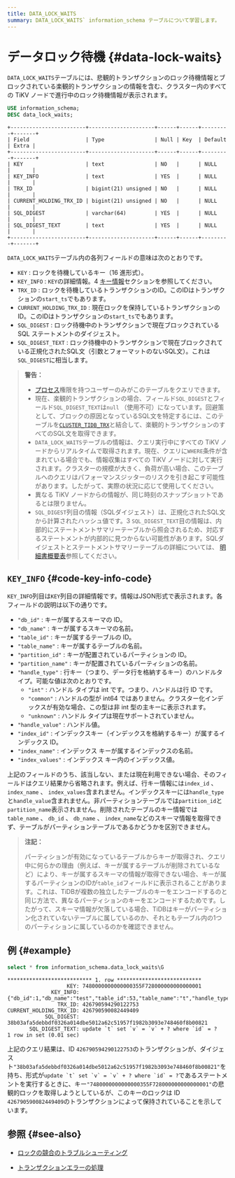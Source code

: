 ```yaml
---
title: DATA_LOCK_WAITS
summary: DATA_LOCK_WAITS` information_schema テーブルについて学習します。
---
```


# データロック待機 {#data-lock-waits}

`DATA_LOCK_WAITS`テーブルには、悲観的トランザクションのロック待機情報とブロックされている楽観的トランザクションの情報を含む、クラスター内のすべての TiKV ノードで進行中のロック待機情報が表示されます。

```sql
USE information_schema;
DESC data_lock_waits;
```

    +------------------------+---------------------+------+------+---------+-------+
    | Field                  | Type                | Null | Key  | Default | Extra |
    +------------------------+---------------------+------+------+---------+-------+
    | KEY                    | text                | NO   |      | NULL    |       |
    | KEY_INFO               | text                | YES  |      | NULL    |       |
    | TRX_ID                 | bigint(21) unsigned | NO   |      | NULL    |       |
    | CURRENT_HOLDING_TRX_ID | bigint(21) unsigned | NO   |      | NULL    |       |
    | SQL_DIGEST             | varchar(64)         | YES  |      | NULL    |       |
    | SQL_DIGEST_TEXT        | text                | YES  |      | NULL    |       |
    +------------------------+---------------------+------+------+---------+-------+

`DATA_LOCK_WAITS`テーブル内の各列フィールドの意味は次のとおりです。

-   `KEY` : ロックを待機しているキー（16 進形式）。
-   `KEY_INFO` : `KEY`の詳細情報。4 [キー情報](#key_info)セクションを参照してください。
-   `TRX_ID` : ロックを待機しているトランザクションのID。このIDはトランザクションの`start_ts`でもあります。
-   `CURRENT_HOLDING_TRX_ID` : 現在ロックを保持しているトランザクションのID。このIDはトランザクションの`start_ts`でもあります。
-   `SQL_DIGEST` : ロック待機中のトランザクションで現在ブロックされている SQL ステートメントのダイジェスト。
-   `SQL_DIGEST_TEXT` : ロック待機中のトランザクションで現在ブロックされている正規化されたSQL文（引数とフォーマットのないSQL文）。これは`SQL_DIGEST`に相当します。

> **警告：**
>
> -   [プロセス](https://dev.mysql.com/doc/refman/8.0/en/privileges-provided.html#priv_process)権限を持つユーザーのみがこのテーブルをクエリできます。
> -   現在、楽観的トランザクションの場合、フィールド`SQL_DIGEST`とフィールド`SQL_DIGEST_TEXT`は`null` （使用不可）になっています。回避策として、ブロックの原因となっているSQL文を特定するには、このテーブルを[`CLUSTER_TIDB_TRX`](/information-schema/information-schema-tidb-trx.md)と結合して、楽観的トランザクションのすべてのSQL文を取得できます。
> -   `DATA_LOCK_WAITS`テーブルの情報は、クエリ実行中にすべての TiKV ノードからリアルタイムで取得されます。現在、クエリに`WHERE`条件が含まれている場合でも、情報収集はすべての TiKV ノードに対して実行されます。クラスターの規模が大きく、負荷が高い場合、このテーブルへのクエリはパフォーマンスジッターのリスクを引き起こす可能性があります。したがって、実際の状況に応じて使用してください。
> -   異なる TiKV ノードからの情報が、同じ時刻のスナップショットであるとは限りません。
> -   `SQL_DIGEST`列目の情報（SQLダイジェスト）は、正規化されたSQL文から計算されたハッシュ値です。3 `SQL_DIGEST_TEXT`目の情報は、内部的にステートメントサマリーテーブルから照会されるため、対応するステートメントが内部的に見つからない可能性があります。SQLダイジェストとステートメントサマリーテーブルの詳細については、 [明細書概要表](/statement-summary-tables.md)参照してください。

## <code>KEY_INFO</code> {#code-key-info-code}

`KEY_INFO`列目は`KEY`列目の詳細情報です。情報はJSON形式で表示されます。各フィールドの説明は以下の通りです。

-   `"db_id"` : キーが属するスキーマの ID。
-   `"db_name"` : キーが属するスキーマの名前。
-   `"table_id"` : キーが属するテーブルの ID。
-   `"table_name"` : キーが属するテーブルの名前。
-   `"partition_id"` : キーが配置されているパーティションの ID。
-   `"partition_name"` : キーが配置されているパーティションの名前。
-   `"handle_type"` : 行キー（つまり、データ行を格納するキー）のハンドルタイプ。可能な値は次のとおりです。
    -   `"int"` : ハンドル タイプは int です。つまり、ハンドルは行 ID です。
    -   `"common"` : ハンドルの型が int64 ではありません。クラスター化インデックスが有効な場合、この型は非 int 型の主キーに表示されます。
    -   `"unknown"` : ハンドル タイプは現在サポートされていません。
-   `"handle_value"` : ハンドル値。
-   `"index_id"` : インデックスキー（インデックスを格納するキー）が属するインデックス ID。
-   `"index_name"` : インデックス キーが属するインデックスの名前。
-   `"index_values"` : インデックス キー内のインデックス値。

上記のフィールドのうち、該当しない、または現在利用できない場合、そのフィールドはクエリ結果から省略されます。例えば、行キー情報には`index_id` 、 `index_name` 、 `index_values`含まれません。インデックスキーには`handle_type`と`handle_value`含まれません。非パーティションテーブルでは`partition_id`と`partition_name`表示されません。削除されたテーブルのキー情報では`table_name` 、 `db_id` 、 `db_name` 、 `index_name`などのスキーマ情報を取得できず、テーブルがパーティションテーブルであるかどうかを区別できません。

> **注記：**
>
> パーティションが有効になっているテーブルからキーが取得され、クエリ中に何らかの理由（例えば、キーが属するテーブルが削除されているなど）により、キーが属するスキーマの情報が取得できない場合、キーが属するパーティションのIDが`table_id`フィールドに表示されることがあります。これは、TiDBが複数の独立したテーブルのキーをエンコードするのと同じ方法で、異なるパーティションのキーをエンコードするためです。したがって、スキーマ情報が欠落している場合、TiDBはキーがパーティション化されていないテーブルに属しているのか、それともテーブル内の1つのパーティションに属しているのかを確認できません。

## 例 {#example}

```sql
select * from information_schema.data_lock_waits\G
```

    *************************** 1. row ***************************
                       KEY: 7480000000000000355F728000000000000001
                  KEY_INFO: {"db_id":1,"db_name":"test","table_id":53,"table_name":"t","handle_type":"int","handle_value":"1"}
                    TRX_ID: 426790594290122753
    CURRENT_HOLDING_TRX_ID: 426790590082449409
                SQL_DIGEST: 38b03afa5debbdf0326a014dbe5012a62c51957f1982b3093e748460f8b00821
           SQL_DIGEST_TEXT: update `t` set `v` = `v` + ? where `id` = ?
    1 row in set (0.01 sec)

上記のクエリ結果は、ID `426790594290122753`のトランザクションが、ダイジェスト`"38b03afa5debbdf0326a014dbe5012a62c51957f1982b3093e748460f8b00821"`を持ち、形式が``update `t` set `v` = `v` + ? where `id` = ?``であるステートメントを実行するときに、キー`"7480000000000000355F728000000000000001"`の悲観的ロックを取得しようとしているが、このキーのロックは ID `426790590082449409`のトランザクションによって保持されていることを示しています。

## 参照 {#see-also}

<CustomContent platform="tidb">

-   [ロックの競合のトラブルシューティング](/troubleshoot-lock-conflicts.md)

</CustomContent>

<CustomContent platform="tidb-cloud">

-   [トランザクションエラーの処理](/develop/dev-guide-transaction-troubleshoot.md)

</CustomContent>
